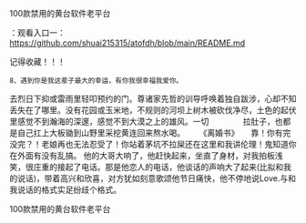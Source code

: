 100款禁用的黄台软件老平台

：观看入口一：https://github.com/shuai215315/atofdh/blob/main/README.md


记得收藏！！！



	8、遇到你是我这辈子最大的幸运，有你我很幸福我爱你。
去烈日下抑或雷雨里轻叩预约的门。尊诸家先哲的训导呼唤着独自跋涉，心却不知丢失在了哪里。没有花园或玉米地，不规则的河坝上树木被砍伐净尽，土色的起伏里感觉不到瀚海的深邃，感觉不到大漠之上的雄风。一切　　
　　拉肚子，也都是自己扛上大板锄到山野里采挖黄连回来熬水喝。
　　《离婚书》　　靠！你有完没完？！老娘再也无法忍受了！你站着茅坑不拉屎还在这里和我讲伦理！鬼知道你在外面有没有乱搞。
他的大哥大响了，他赶快起来，坐直了身材，对我拍板浅笑，很庄重的接起了电话。那是他恋人的电话，他谈话的声响大了起来(比拟和我的说话)，带着高兴和欣喜，对方犹如刻意歌颂他节日痛快，他不停地说Love.与和我说话的格式实足纷歧个格式。







100款禁用的黄台软件老平台
